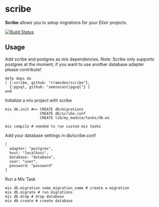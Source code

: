 # scribe

**Scribe** allows you to setup migrations for your Elixir projects.

[![Build Status](https://secure.travis-ci.org/rramsden/scribe.png?branch=master)](http://travis-ci.org/rramsden/scribe)

## Usage

Add scribe and postgres as mix dependencies. Note: Scribe only
supports postgres at the moment, if you want to use another database adapter please 
contribute!

    defp deps do
    [ {:scribe, github: "rramsden/scribe"},
      {:pgsql, github: "semiocast/pgsql"} ]
    end

Initialize a mix project with scribe

    mix db.init #=> CREATE db/migrations
                    CREATE db/scribe.conf
                    CREATE lib/my_module/tasks/db.ex
                    
    mix compile # needed to run custom mix tasks

Add your database settings in db/scribe.conf

    [
      adapter: "postgres",
      host: "localhost",
      database: "database",
      user: "user",
      password: "password"
    ]

Run a Mix Task

    mix db.migration some_migration_name # create a migration
    mix db.migrate # run migrations
    mix db.drop # drop database
    mix db.create # create database
